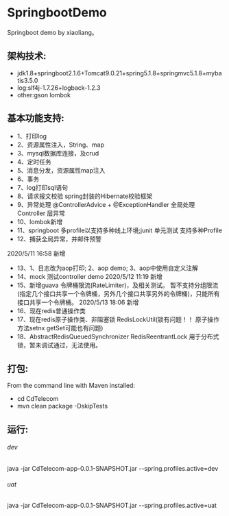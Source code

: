 # SpringbootDemo
Springboot demo by xiaoliang。



架构技术:
-------------------	
- jdk1.8+springboot2.1.6+Tomcat9.0.21+spring5.1.8+springmvc5.1.8+mybatis3.5.0
- log:slf4j-1.7.26+logback-1.2.3
- other:gson  lombok 


基本功能支持: 
-------------------	
- 1、打印log
- 2、资源属性注入，String、map
- 3、mysql数据库连接，及crud
- 4、定时任务
- 5、消息分发，资源属性map注入
- 6、事务
- 7、log打印sql语句
- 8、请求报文校验   spring封装的Hibernate校验框架
- 9、异常处理     @ControllerAdvice + @ExceptionHandler 全局处理 Controller 层异常
- 10、lombok新增
- 11、springboot 多profile以支持多种线上环境;junit 单元测试 支持多种Profile
- 12、捕获全局异常，并邮件预警

2020/5/11 16:58 新增
- 13、1、日志改为aop打印; 2、aop demo; 3、aop中使用自定义注解
- 14、mock 测试controller demo
2020/5/12 11:19 新增
- 15、新增guava 令牌桶限流(RateLimiter)，及相关测试。 暂不支持分组限流(指定几个接口共享一个令牌桶，另外几个接口共享另外的令牌桶)，只能所有接口共享一个令牌桶。
2020/5/13 18:06 新增
- 16、现在redis普通操作类
- 17、现在redis原子操作类、非阻塞锁 RedisLockUtil(锁有问题！！ 原子操作方法setnx getSet可能也有问题)
- 18、AbstractRedisQueuedSynchronizer   RedisReentrantLock 用于分布式锁，暂未调试通过，无法使用。

打包:
-------------------	
From the command line with Maven installed:
- cd CdTelecom
- mvn clean package -DskipTests

运行:
-------------------
###### dev 
java -jar CdTelecom-app-0.0.1-SNAPSHOT.jar --spring.profiles.active=dev
###### uat 
java -jar CdTelecom-app-0.0.1-SNAPSHOT.jar --spring.profiles.active=uat